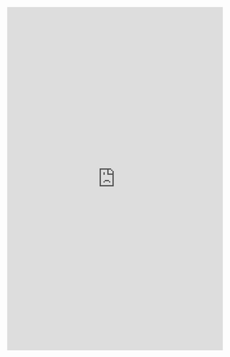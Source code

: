 <iFrame src="https://khs247.com/tai-lieu/tai-lieu-thiet-ke-dien/" width="100%" height="800px" name="the-iFrame" frameborder="0"></iFrame><br>
